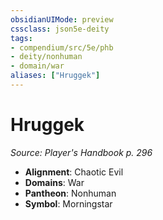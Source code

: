 ```yaml
---
obsidianUIMode: preview
cssclass: json5e-deity
tags:
- compendium/src/5e/phb
- deity/nonhuman
- domain/war
aliases: ["Hruggek"]
---
```

# Hruggek
*Source: Player's Handbook p. 296* 

- **Alignment**: Chaotic Evil
- **Domains**: War
- **Pantheon**: Nonhuman
- **Symbol**: Morningstar